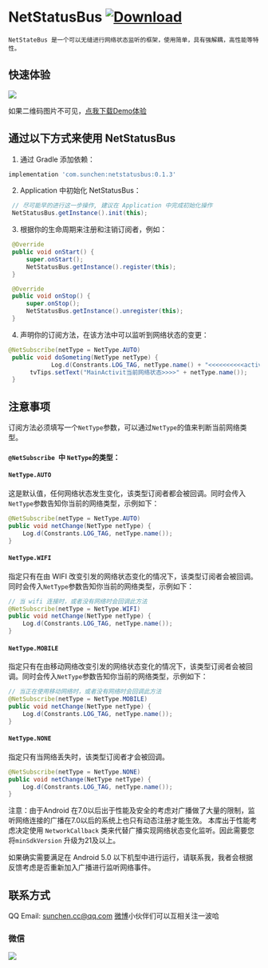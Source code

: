 # NetStatusBus [![Download](https://api.bintray.com/packages/sunchen/maven/netstatusbus/images/download.svg)](https://bintray.com/sunchen/maven/netstatusbus/_latestVersion)

```
NetStateBus 是一个可以无缝进行网络状态监听的框架，使用简单，具有强解耦，高性能等特性。
```



## 快速体验

![](https://www.pgyer.com/app/qrcode/USYp)

如果二维码图片不可见，[点我下载Demo体验](https://www.pgyer.com/USYp)



## 通过以下方式来使用 NetStatusBus

1. 通过 Gradle 添加依赖：

```groovy
implementation 'com.sunchen:netstatusbus:0.1.3'
```



2. Application 中初始化 NetStatusBus：

```java
 // 尽可能早的进行这一步操作, 建议在 Application 中完成初始化操作
 NetStatusBus.getInstance().init(this);
```



3. 根据你的生命周期来注册和注销订阅者，例如：

```java
 @Override
 public void onStart() {
     super.onStart();
     NetStatusBus.getInstance().register(this);
 }

 @Override
 public void onStop() {
     super.onStop();
     NetStatusBus.getInstance().unregister(this);
 }
```



4. 声明你的订阅方法，在该方法中可以监听到网络状态的变更：

```java
@NetSubscribe(netType = NetType.AUTO)
 public void doSometing(NetType netType) {
 			Log.d(Constrants.LOG_TAG, netType.name() + "<<<<<<<<<<activity1");
      tvTips.setText("MainActivit当前网络状态>>>>" + netType.name());
 }
```



## 注意事项

订阅方法必须填写一个`NetType`参数，可以通过`NetType`的值来判断当前网络类型。

#### `@NetSubscribe `中 `NetType`的类型： 

#### `NetType.AUTO`

 这是默认值，任何网络状态发生变化，该类型订阅者都会被回调。同时会传入`NetType`参数告知你当前的网络类型，示例如下：

```java
@NetSubscribe(netType = NetType.AUTO)
public void netChange(NetType netType) {
    Log.d(Constrants.LOG_TAG, netType.name());
}
```

#### `NetType.WIFI`

 指定只有在由 WIFI 改变引发的网络状态变化的情况下，该类型订阅者会被回调。同时会传入`NetType`参数告知你当前的网络类型，示例如下：

```java
// 当 wifi 连接时，或者没有网络时会回调此方法
@NetSubscribe(netType = NetType.WIFI)
public void netChange(NetType netType) {
    Log.d(Constrants.LOG_TAG, netType.name());
}
```

#### `NetType.MOBILE`

 指定只有在由移动网络改变引发的网络状态变化的情况下，该类型订阅者会被回调。同时会传入`NetType`参数告知你当前的网络类型，示例如下：

```java
// 当正在使用移动网络时，或者没有网络时会回调此方法
@NetSubscribe(netType = NetType.MOBILE)
public void netChange(NetType netType) {
    Log.d(Constrants.LOG_TAG, netType.name());
}
```

#### `NetType.NONE`

 指定只有当网络丢失时，该类型订阅者才会被回调。

```java
@NetSubscribe(netType = NetType.NONE)
public void netChange(NetType netType) {
    Log.d(Constrants.LOG_TAG, netType.name());
}
```



注意：由于Android 在7.0以后出于性能及安全的考虑对广播做了大量的限制，监听网络连接的广播在7.0以后的系统上也只有动态注册才能生效。
本库出于性能考虑决定使用 `NetworkCallback` 类来代替广播实现网络状态变化监听。因此需要您将`minSdkVersion` 升级为21及以上。

如果确实需要满足在 Android 5.0 以下机型中进行运行，请联系我，我者会根据反馈考虑是否重新加入广播进行监听网络事件。


## 联系方式

QQ Email: [sunchen.cc@qq.com](sunchen.cc@qq.com)
[微博](http://weibo.com/sunchen1996)小伙伴们可以互相关注一波哈

### 微信
![](http://image.sunchen.cc/wxer.png)
